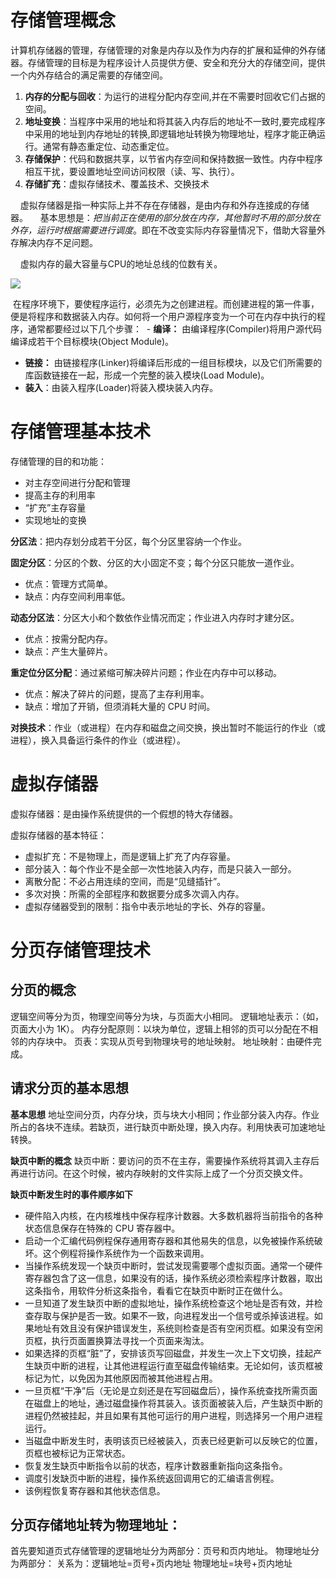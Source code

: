 # 存储管理概念
计算机存储器的管理，存储管理的对象是内存以及作为内存的扩展和延伸的外存储器。存储管理的目标是为程序设计人员提供方便、安全和充分大的存储空间，提供一个内外存结合的满足需要的存储空间。

1. **内存的分配与回收**：为运行的进程分配内存空间,并在不需要时回收它们占据的空间。
2. **地址变换**：当程序中采用的地址和将其装入内存后的地址不一致时,要完成程序中采用的地址到内存地址的转换,即逻辑地址转换为物理地址，程序才能正确运行。通常有静态重定位、动态重定位。
3. **存储保护**：代码和数据共享，以节省内存空间和保持数据一致性。内存中程序相互干扰，要设置地址空间访问权限（读、写、执行）。
4. **存储扩充**：虚拟存储技术、覆盖技术、交换技术

    虚拟存储器是指一种实际上并不存在存储器，是由内存和外存连接成的存储器。
    基本思想是：*把当前正在使用的部分放在内存，其他暂时不用的部分放在外存，运行时根据需要进行调度*。即在不改变实际内存容量情况下，借助大容量外存解决内存不足问题。

    虚拟内存的最大容量与CPU的地址总线的位数有关。

![](C:\Users\Jun\OneDrive\我的文档\笔记\计算机基础\操作系统\images\程序的装入和链接.png)

 在程序环境下，要使程序运行，必须先为之创建进程。而创建进程的第一件事，便是将程序和数据装入内存。如何将一个用户源程序变为一个可在内存中执行的程序，通常都要经过以下几个步骤：
 - **编译：** 由编译程序(Compiler)将用户源代码编译成若干个目标模块(Object Module)。
- **链接：** 由链接程序(Linker)将编译后形成的一组目标模块，以及它们所需要的库函数链接在一起，形成一个完整的装入模块(Load Module)。
- **装入**：由装入程序(Loader)将装入模块装入内存。



# 存储管理基本技术
存储管理的目的和功能：
- 对主存空间进行分配和管理
- 提高主存的利用率
- “扩充”主存容量
- 实现地址的变换

**分区法**：把内存划分成若干分区，每个分区里容纳一个作业。

**固定分区**：分区的个数、分区的大小固定不变；每个分区只能放一道作业。
- 优点：管理方式简单。
- 缺点：内存空间利用率低。

**动态分区法**：分区大小和个数依作业情况而定；作业进入内存时才建分区。
- 优点：按需分配内存。
- 缺点：产生大量碎片。

**重定位分区分配**：通过紧缩可解决碎片问题；作业在内存中可以移动。
- 优点：解决了碎片的问题，提高了主存利用率。
- 缺点：增加了开销，但须消耗大量的 CPU 时间。

**对换技术**：作业（或进程）在内存和磁盘之间交换，换出暂时不能运行的作业（或进程），换入具备运行条件的作业（或进程）。

# 虚拟存储器
虚拟存储器：是由操作系统提供的一个假想的特大存储器。

虚拟存储器的基本特征：
- 虚拟扩充：不是物理上，而是逻辑上扩充了内存容量。
- 部分装入：每个作业不是全部一次性地装入内存，而是只装入一部分。
- 离散分配：不必占用连续的空间，而是“见缝插针”。
- 多次对换：所需的全部程序和数据要分成多次调入内存。
- 虚拟存储器受到的限制：指令中表示地址的字长、外存的容量。

# 分页存储管理技术
## 分页的概念
逻辑空间等分为页，物理空间等分为块，与页面大小相同。
逻辑地址表示：（如，页面大小为 1K）。
内存分配原则：以块为单位，逻辑上相邻的页可以分配在不相邻的内存块中。
页表：实现从页号到物理块号的地址映射。
地址映射：由硬件完成。

## 请求分页的基本思想
**基本思想**
地址空间分页，内存分块，页与块大小相同；作业部分装入内存。作业所占的各块不连续。若缺页，进行缺页中断处理，换入内存。利用快表可加速地址转换。

**缺页中断的概念**
缺页中断：要访问的页不在主存，需要操作系统将其调入主存后再进行访问。在这个时候，被内存映射的文件实际上成了一个分页交换文件。

**缺页中断发生时的事件顺序如下**
- 硬件陷入内核，在内核堆栈中保存程序计数器。大多数机器将当前指令的各种状态信息保存在特殊的 CPU 寄存器中。
- 启动一个汇编代码例程保存通用寄存器和其他易失的信息，以免被操作系统破坏。这个例程将操作系统作为一个函数来调用。
- 当操作系统发现一个缺页中断时，尝试发现需要哪个虚拟页面。通常一个硬件寄存器包含了这一信息，如果没有的话，操作系统必须检索程序计数器，取出这条指令，用软件分析这条指令，看看它在缺页中断时正在做什么。
- 一旦知道了发生缺页中断的虚拟地址，操作系统检查这个地址是否有效，并检查存取与保护是否一致。如果不一致，向进程发出一个信号或杀掉该进程。如果地址有效且没有保护错误发生，系统则检查是否有空闲页框。如果没有空闲页框，执行页面置换算法寻找一个页面来淘汰。
- 如果选择的页框“脏”了，安排该页写回磁盘，并发生一次上下文切换，挂起产生缺页中断的进程，让其他进程运行直至磁盘传输结束。无论如何，该页框被标记为忙，以免因为其他原因而被其他进程占用。
- 一旦页框“干净”后（无论是立刻还是在写回磁盘后），操作系统查找所需页面在磁盘上的地址，通过磁盘操作将其装入。该页面被装入后，产生缺页中断的进程仍然被挂起，并且如果有其他可运行的用户进程，则选择另一个用户进程运行。
- 当磁盘中断发生时，表明该页已经被装入，页表已经更新可以反映它的位置，页框也被标记为正常状态。
- 恢复发生缺页中断指令以前的状态，程序计数器重新指向这条指令。
- 调度引发缺页中断的进程，操作系统返回调用它的汇编语言例程。
- 该例程恢复寄存器和其他状态信息。

## 分页存储地址转为物理地址：
首先要知道页式存储管理的逻辑地址分为两部分：页号和页内地址。
物理地址分为两部分：
关系为：逻辑地址=页号+页内地址
物理地址=块号+页内地址
